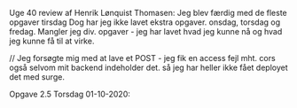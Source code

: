 Uge 40 review af Henrik Lønquist Thomasen: Jeg blev færdig med de fleste opgaver tirsdag Dog har jeg ikke lavet ekstra opgaver.
onsdag, torsdag og fredag. Mangler jeg div. opgaver - jeg har lavet hvad jeg kunne nå og hvad jeg kunne få til at virke. 

// Jeg forsøgte mig med at lave et POST - jeg fik en access fejl mht. cors også selvom mit backend indeholder det.
så jeg har heller ikke fået deployet det med surge.

Opgave 2.5 Torsdag 01-10-2020:

